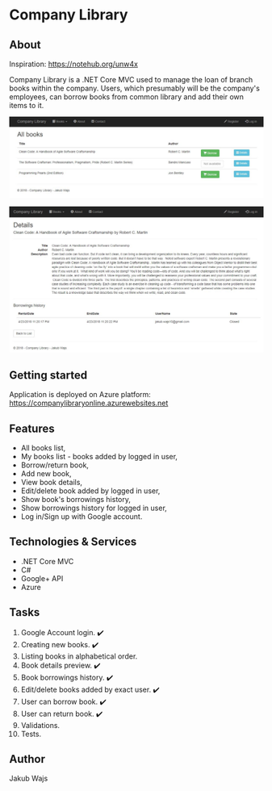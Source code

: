 # Company Library

## About

Inspiration: https://notehub.org/unw4x

Company Library is a .NET Core MVC used to manage the loan of branch books within the company. Users, which presumably will be the company's employees, can borrow books from common library and add their own items to it.

![Swagger API Screen](https://github.com/kubawajs/CompanyLibrary/raw/master/screen-1.JPG)

![Swagger API Screen](https://github.com/kubawajs/CompanyLibrary/raw/master/screen-2.JPG)

## Getting started

Application is deployed on Azure platform:
https://companylibraryonline.azurewebsites.net

## Features

* All books list,
* My books list - books added by logged in user,
* Borrow/return book,
* Add new book,
* View book details,
* Edit/delete book added by logged in user,
* Show book's borrowings history,
* Show borrowings history for logged in user,
* Log in/Sign up with Google account.

## Technologies & Services

* .NET Core MVC
* C#
* Google+ API
* Azure

## Tasks

1. Google Account login. :heavy_check_mark:
2. Creating new books. :heavy_check_mark:
3. Listing books in alphabetical order.
4. Book details preview. :heavy_check_mark:
5. Book borrowings history. :heavy_check_mark:
6. Edit/delete books added by exact user. :heavy_check_mark:
7. User can borrow book. :heavy_check_mark:
8. User can return book. :heavy_check_mark:
9. Validations.
10. Tests.

## Author
Jakub Wajs
